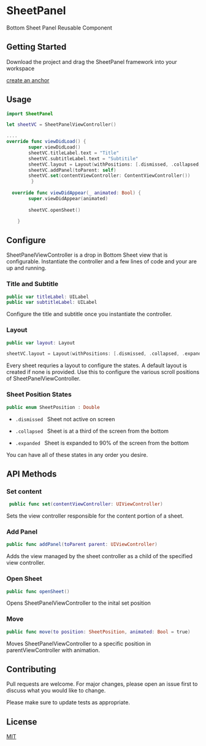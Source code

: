 # SheetPanel
Bottom Sheet Panel Reusable Component


## Getting Started

Download the project and drag the SheetPanel framework into your workspace

[create an anchor](#Features)



## Usage

```swift
import SheetPanel

let sheetVC = SheetPanelViewController()

....
override func viewDidLoad() {
        super.viewDidLoad()   
        sheetVC.titleLabel.text = "Title"
        sheetVC.subtitleLabel.text = "Subtitile"
        sheetVC.layout = Layout(withPositions: [.dismissed, .collapsed, .expanded])
        sheetVC.addPanel(toParent: self)
        sheetVC.set(contentViewController: ContentViewController())
         }
         
  override func viewDidAppear(_ animated: Bool) {
        super.viewDidAppear(animated)
        
        sheetVC.openSheet()

    }
```
## Configure

SheetPanelViewController is a drop in Bottom Sheet view that is configurable. Instantiate the controller and a few lines of code and your are up and running. 

### Title and Subtitle ###
```swift
public var titleLabel: UILabel
public var subtitleLabel: UILabel

```
Configure the title and subtitle once you instantiate the controller. 

### Layout ###
```swift
public var layout: Layout

sheetVC.layout = Layout(withPositions: [.dismissed, .collapsed, .expanded])
```
Every sheet requries a layout to configure the states. A default layout is created if none is provided. Use this to configure the various scroll positions of SheetPanelViewController. 


### Sheet Position States ###
```swift
public enum SheetPosition : Double
```
* ```.dismissed ```
 Sheet not active on screen
 
 * ```.collapsed ```
 Sheet is at a third of the screen from the bottom
 
 * ```.expanded ```
 Sheet is expanded to 90% of the screen from the bottom
 
 You can have all of these states in any order you desire. 
     
  






## API Methods

### Set content ###
```swift
 public func set(contentViewController: UIViewController)
```
Sets the view controller responsible for the content portion of a sheet.

### Add Panel ###
```swift
public func addPanel(toParent parent: UIViewController) 
```
Adds the view managed by the sheet controller as a child of the specified view controller.

### Open Sheet ###
```swift
public func openSheet()
```
Opens SheetPanelViewController to the inital set position

### Move ###
```swift
public func move(to position: SheetPosition, animated: Bool = true)
```
Moves SheetPanelViewController to a specific position in parentViewController with animation.

## Contributing
Pull requests are welcome. For major changes, please open an issue first to discuss what you would like to change.

Please make sure to update tests as appropriate.

## License
[MIT](https://choosealicense.com/licenses/mit/)
